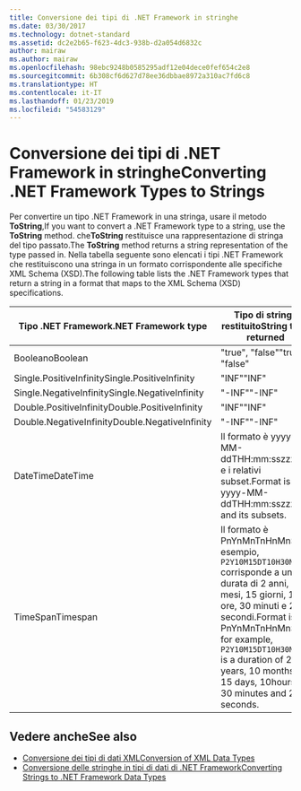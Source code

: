 ```yaml
---
title: Conversione dei tipi di .NET Framework in stringhe
ms.date: 03/30/2017
ms.technology: dotnet-standard
ms.assetid: dc2e2b65-f623-4dc3-938b-d2a054d6832c
author: mairaw
ms.author: mairaw
ms.openlocfilehash: 98ebc9248b0585295adf12e04dece0fef654c2e8
ms.sourcegitcommit: 6b308cf6d627d78ee36dbbae8972a310ac7fd6c8
ms.translationtype: HT
ms.contentlocale: it-IT
ms.lasthandoff: 01/23/2019
ms.locfileid: "54583129"
---
```

# <a name="converting-net-framework-types-to-strings"></a><span data-ttu-id="7e8fa-102">Conversione dei tipi di .NET Framework in stringhe</span><span class="sxs-lookup"><span data-stu-id="7e8fa-102">Converting .NET Framework Types to Strings</span></span>
<span data-ttu-id="7e8fa-103">Per convertire un tipo .NET Framework in una stringa, usare il metodo **ToString**,</span><span class="sxs-lookup"><span data-stu-id="7e8fa-103">If you want to convert a .NET Framework type to a string, use the **ToString** method.</span></span> <span data-ttu-id="7e8fa-104">che**ToString** restituisce una rappresentazione di stringa del tipo passato.</span><span class="sxs-lookup"><span data-stu-id="7e8fa-104">The **ToString** method returns a string representation of the type passed in.</span></span> <span data-ttu-id="7e8fa-105">Nella tabella seguente sono elencati i tipi .NET Framework che restituiscono una stringa in un formato corrispondente alle specifiche XML Schema (XSD).</span><span class="sxs-lookup"><span data-stu-id="7e8fa-105">The following table lists the .NET Framework types that return a string in a format that maps to the XML Schema (XSD) specifications.</span></span>  
  
|<span data-ttu-id="7e8fa-106">Tipo .NET Framework</span><span class="sxs-lookup"><span data-stu-id="7e8fa-106">.NET Framework type</span></span>|<span data-ttu-id="7e8fa-107">Tipo di stringa restituito</span><span class="sxs-lookup"><span data-stu-id="7e8fa-107">String type returned</span></span>|  
|-------------------------|--------------------------|  
|<span data-ttu-id="7e8fa-108">Booleano</span><span class="sxs-lookup"><span data-stu-id="7e8fa-108">Boolean</span></span>|<span data-ttu-id="7e8fa-109">"true", "false"</span><span class="sxs-lookup"><span data-stu-id="7e8fa-109">"true", "false"</span></span>|  
|<span data-ttu-id="7e8fa-110">Single.PositiveInfinity</span><span class="sxs-lookup"><span data-stu-id="7e8fa-110">Single.PositiveInfinity</span></span>|<span data-ttu-id="7e8fa-111">"INF"</span><span class="sxs-lookup"><span data-stu-id="7e8fa-111">"INF"</span></span>|  
|<span data-ttu-id="7e8fa-112">Single.NegativeInfinity</span><span class="sxs-lookup"><span data-stu-id="7e8fa-112">Single.NegativeInfinity</span></span>|<span data-ttu-id="7e8fa-113">"-INF"</span><span class="sxs-lookup"><span data-stu-id="7e8fa-113">"-INF"</span></span>|  
|<span data-ttu-id="7e8fa-114">Double.PositiveInfinity</span><span class="sxs-lookup"><span data-stu-id="7e8fa-114">Double.PositiveInfinity</span></span>|<span data-ttu-id="7e8fa-115">"INF"</span><span class="sxs-lookup"><span data-stu-id="7e8fa-115">"INF"</span></span>|  
|<span data-ttu-id="7e8fa-116">Double.NegativeInfinity</span><span class="sxs-lookup"><span data-stu-id="7e8fa-116">Double.NegativeInfinity</span></span>|<span data-ttu-id="7e8fa-117">"-INF"</span><span class="sxs-lookup"><span data-stu-id="7e8fa-117">"-INF"</span></span>|  
|<span data-ttu-id="7e8fa-118">DateTime</span><span class="sxs-lookup"><span data-stu-id="7e8fa-118">DateTime</span></span>|<span data-ttu-id="7e8fa-119">Il formato è yyyy-MM-ddTHH:mm:sszzzzzz e i relativi subset.</span><span class="sxs-lookup"><span data-stu-id="7e8fa-119">Format is yyyy-MM-ddTHH:mm:sszzzzzz and its subsets.</span></span>|  
|<span data-ttu-id="7e8fa-120">TimeSpan</span><span class="sxs-lookup"><span data-stu-id="7e8fa-120">Timespan</span></span>|<span data-ttu-id="7e8fa-121">Il formato è PnYnMnTnHnMnSad esempio, `P2Y10M15DT10H30M20S` corrisponde a una durata di 2 anni, 10 mesi, 15 giorni, 10 ore, 30 minuti e 20 secondi.</span><span class="sxs-lookup"><span data-stu-id="7e8fa-121">Format is PnYnMnTnHnMnS, for example, `P2Y10M15DT10H30M20S` is a duration of 2 years, 10 months, 15 days, 10hours, 30 minutes and 20 seconds.</span></span>|  
  
## <a name="see-also"></a><span data-ttu-id="7e8fa-122">Vedere anche</span><span class="sxs-lookup"><span data-stu-id="7e8fa-122">See also</span></span>

- [<span data-ttu-id="7e8fa-123">Conversione dei tipi di dati XML</span><span class="sxs-lookup"><span data-stu-id="7e8fa-123">Conversion of XML Data Types</span></span>](../../../../docs/standard/data/xml/conversion-of-xml-data-types.md)
- [<span data-ttu-id="7e8fa-124">Conversione delle stringhe in tipi di dati di .NET Framework</span><span class="sxs-lookup"><span data-stu-id="7e8fa-124">Converting Strings to .NET Framework Data Types</span></span>](../../../../docs/standard/data/xml/converting-strings-to-dotnet-data-types.md)
